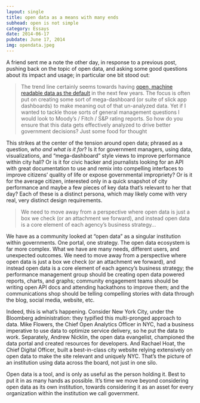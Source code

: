 ```yaml
---
layout: single
title: open data as a means with many ends
subhead: open is not simple
category: Essays
date: 2014-06-17
pubdate: June 17, 2014
img: opendata.jpeg
---
```

A friend sent me a note the other day, in response to a previous post, pushing back on the topic of open data, and asking some good questions about its impact and usage; in particular one bit stood out:

> The trend line certainly seems towards having [open, machine readable data as the default](http://www.whitehouse.gov/the-press-office/2013/05/09/executive-order-making-open-and-machine-readable-new-default-government-) in the next few years. The focus is often put on creating some sort of mega-dashboard (or suite of slick app dashboards) to make meaning out of that un-analyzed data. Yet if I wanted to tackle those sorts of general management questions I would look to Moody’s / Fitch / S&P rating reports. So how do you ensure that this data gets effectively analyzed to drive better government decisions? Just some food for thought

This strikes at the center of the tension around open data; phrased as a question, _who and what is it for_? Is it for government managers, using data, visualizations, and “mega-dashboard” style views to improve performance within city hall? Or is it for civic hacker and journalists looking for an API with great documentation to use and remix into compelling interfaces to improve citizens’ quality of life or expose governmental impropriety? Or is it for the average citizen, interested only in a quick snapshot of city performance and maybe a few pieces of key data that’s relevant to her that day? Each of these is a distinct persona, which may likely come with very real, very distinct design requirements.

> We need to move away from a perspective where open data is just a box we check (or an attachment we forward), and instead open data is a core element of each agency’s business strategy…

We have as a community looked at “open data” as a singular institution within governments. One portal, one strategy. The open data ecosystem is far more complex. What we have are many needs, different users, and unexpected outcomes. We need to move away from a perspective where open data is just a box we check (or an attachment we forward), and instead open data is a core element of each agency’s business strategy; the performance management group should be creating open data powered reports, charts, and graphs; community engagement teams should be writing open API docs and attending hackathons to improve them; and the communications shop should be telling compelling stories with data through the blog, social media, website, etc.

Indeed, this is what’s happening. Consider New York City, under the Bloomberg administration: they typified this multi-pronged approach to data. Mike Flowers, the Chief Open Analytics Officer in NYC, had a business imperative to use data to optimize service delivery, so he put the data to work. Separately, Andrew Nicklin, the open data evangelist, championed the data portal and created resources for developers. And Rachael Hoat, the Chief Digital Officer, built a best-in-class city website relying extensively on open data to make the site relevant and uniquely NYC. That’s the picture of an institution using data across the board, not just in one silo.

Open data is a tool, and is only as useful as the person holding it. Best to put it in as many hands as possible. It’s time we move beyond considering open data as its own institution, towards considering it as an asset for every organization within the institution we call government.